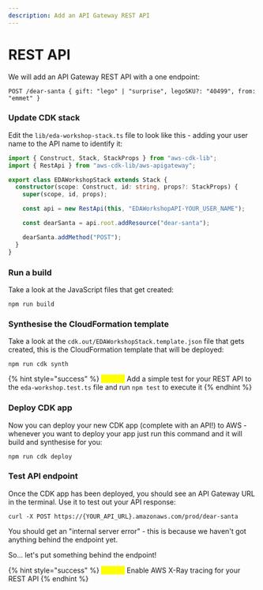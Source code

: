 ```yaml
---
description: Add an API Gateway REST API
---
```


# REST API

We will add an API Gateway REST API with a one endpoint:

```http
POST /dear-santa { gift: "lego" | "surprise", legoSKU?: "40499", from: "emmet" }
```

### Update CDK stack

Edit the `lib/eda-workshop-stack.ts` file to look like this - adding your user name to the API name to identify it:

```typescript
import { Construct, Stack, StackProps } from "aws-cdk-lib";
import { RestApi } from "aws-cdk-lib/aws-apigateway";

export class EDAWorkshopStack extends Stack {
  constructor(scope: Construct, id: string, props?: StackProps) {
    super(scope, id, props);

    const api = new RestApi(this, "EDAWorkshopAPI-YOUR_USER_NAME");

    const dearSanta = api.root.addResource("dear-santa");

    dearSanta.addMethod("POST");
  }
}
```

### Run a build

Take a look at the JavaScript files that get created:

```
npm run build
```

### Synthesise the CloudFormation template

Take a look at the `cdk.out/EDAWorkshopStack.template.json` file that gets created, this is the CloudFormation template that will be deployed:

```
npm run cdk synth
```

{% hint style="success" %}
<mark style="color:yellow;">**Bonus:**</mark> Add a simple test for your REST API to the `eda-workshop.test.ts` file and run `npm test` to execute it
{% endhint %}

### Deploy CDK app

Now you can deploy your new CDK app (complete with an API!) to AWS - whenever you want to deploy your app just run this command and it will build and synthesise for you:

```
npm run cdk deploy
```

### Test API endpoint

Once the CDK app has been deployed, you should see an API Gateway URL in the terminal. Use it to test out your API response:

```shell
curl -X POST https://{YOUR_API_URL}.amazonaws.com/prod/dear-santa
```

You should get an "internal server error" - this is because we haven't got anything behind the endpoint yet.

So... let's put something behind the endpoint!

{% hint style="success" %}
<mark style="color:yellow;">**Bonus:**</mark> Enable AWS X-Ray tracing for your REST API
{% endhint %}
